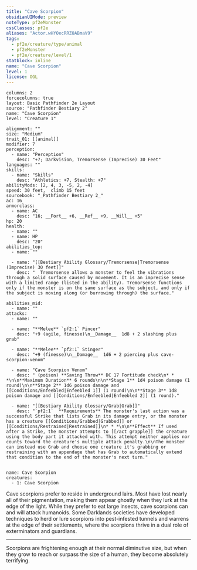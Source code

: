 ```yaml
---
title: "Cave Scorpion"
obsidianUIMode: preview
noteType: pf2eMonster
cssClasses: pf2e
aliases: "Actor.wHYOecRRZOABmaV9" 
tags:
  - pf2e/creature/type/animal
  - pf2eMonster
  - pf2e/creature/level/1
statblock: inline
name: "Cave Scorpion"
level: 1
license: OGL
---
```


```statblock
columns: 2
forcecolumns: true
layout: Basic Pathfinder 2e Layout
source: "Pathfinder Bestiary 2"
name: "Cave Scorpion"
level: "Creature 1"

alignment: ""
size: "Medium"
trait_01: [[animal]]
modifier: 7
perception:
  - name: "Perception"
    desc: "+7; Darkvision, Tremorsense (Imprecise) 30 Feet"
languages: ""
skills:
  - name: "Skills"
    desc: "Athletics: +7, Stealth: +7"
abilityMods: [2, 4, 3, -5, 2, -4]
speed: 30 feet,  climb 15 feet
sourcebook: "_Pathfinder Bestiary 2_"
ac: 16
armorclass:
  - name: AC
    desc: "16; __Fort__ +6, __Ref__ +9, __Will__ +5"
hp: 20
health:
  - name: ""
  - name: HP
    desc: "20"
abilities_top:
  - name: ""

  - name: "[[Bestiary Ability Glossary/Tremorsense|Tremorsense (Imprecise) 30 feet]]"
    desc: "  Tremorsense allows a monster to feel the vibrations through a solid surface caused by movement. It is an imprecise sense with a limited range (listed in the ability). Tremorsense functions only if the monster is on the same surface as the subject, and only if the subject is moving along (or burrowing through) the surface."

abilities_mid:
  - name: ""
attacks:
  - name: ""

  - name: "**Melee** `pf2:1` Pincer"
    desc: "+9 (agile, finesse)\n__Damage__  1d8 + 2 slashing plus grab"

  - name: "**Melee** `pf2:1` Stinger"
    desc: "+9 (finesse)\n__Damage__  1d6 + 2 piercing plus cave-scorpion-venom"

  - name: "Cave Scorpion Venom"
    desc: " (poison) **Saving Throw** DC 17 Fortitude check\n* * *\n\n**Maximum Duration** 6 rounds\n\n**Stage 1** 1d4 poison damage (1 round)\n\n**Stage 2** 1d6 poison damage and [[Conditions/Enfeebled|Enfeebled 1]] (1 round)\n\n**Stage 3** 1d8 poison damage and [[Conditions/Enfeebled|Enfeebled 2]] (1 round)."

  - name: "[[Bestiary Ability Glossary/Grab|Grab]]"
    desc: "`pf2:1`  **Requirements** The monster's last action was a successful Strike that lists Grab in its damage entry, or the monster has a creature [[Conditions/Grabbed|Grabbed]] or [[Conditions/Restrained|Restrained]]\n* * *\n\n**Effect** If used after a Strike, the monster attempts to [[/act grapple]] the creature using the body part it attacked with. This attempt neither applies nor counts toward the creature's multiple attack penalty.\n\nThe monster can instead use Grab and choose one creature it's grabbing or restraining with an appendage that has Grab to automatically extend that condition to the end of the monster's next turn."
 
```

```encounter-table
name: Cave Scorpion
creatures:
  - 1: Cave Scorpion
```



Cave scorpions prefer to reside in underground lairs. Most have lost nearly all of their pigmentation, making them appear ghostly when they lurk at the edge of the light. While they prefer to eat large insects, cave scorpions can and will attack humanoids. Some Darklands societies have developed techniques to herd or lure scorpions into pest-infested tunnels and warrens at the edge of their settlements, where the scorpions thrive in a dual role of exterminators and guardians.

* * *

Scorpions are frightening enough at their normal diminutive size, but when they grow to reach or surpass the size of a human, they become absolutely terrifying.
